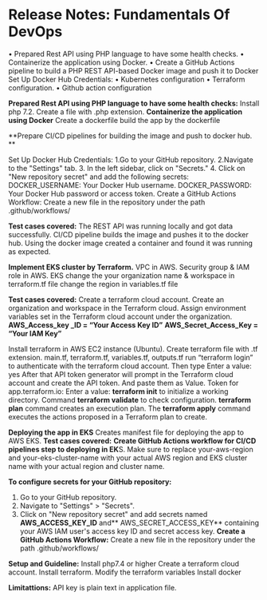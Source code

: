 # Release Notes: Fundamentals Of DevOps
•	Prepared Rest API using PHP language to have some health checks.
•	Containerize the application using Docker.
•	Create a GitHub Actions pipeline to build a PHP REST API-based Docker image and push it to Docker Set Up Docker Hub Credentials:
•	Kubernetes configuration
•	Terraform configuration.
•	Github action configuration

**Prepared Rest API using PHP language to have some health checks:**
Install php 7.2.
Create a file with .php extension.
**Containerize the application using Docker**
Create a dockerfile 
build the app by the dockerfile

**Prepare CI/CD pipelines for building the image and push to docker hub. **

Set Up Docker Hub Credentials:
1.Go to your GitHub repository.
2.Navigate to the "Settings" tab.
3. In the left sidebar, click on "Secrets."
4. Click on "New repository secret" and add the following secrets:
DOCKER_USERNAME: Your Docker Hub username.
DOCKER_PASSWORD: Your Docker Hub password or access token.
Create a GitHub Actions Workflow:
Create a new file in the repository under the path .github/workflows/

**Test cases covered:**
The REST API was running locally and got data successfully.
CI/CD pipeline builds the image and pushes it to the docker hub.
Using the docker image created a container and found it was running as expected.

**Implement EKS cluster by Terraform.**
VPC in AWS.
Security group & IAM role in AWS.
EKS
change the your organization name & workspace in terraform.tf file 
change the region in variables.tf file

**Test cases covered:**
Create a terraform cloud account.
Create an organization and workspace in the Terraform cloud.
Assign environment variables set in the Terraform cloud account under the organization.
**AWS_Access_key _ID = “Your Access Key ID”**
**AWS_Secret_Access_Key =  “Your IAM Key”**

Install terraform in AWS EC2 instance (Ubuntu).
Create terraform file with .tf extension.
main.tf, terraform.tf, variables.tf, outputs.tf
run “terraform login” to authenticate with the terraform cloud account. Then type 
Enter a value: yes
After that API token generator will prompt in the Terraform cloud account and create the API token. And paste them as Value.
Token for app.terraform.io:
  Enter a value:
**terraform init** to initialize a working directory.
Command **terraform validate** to check configuration.
**terraform plan** command creates an execution plan.
The **terraform apply** command executes the actions proposed in a Terraform plan to create.

**Deploying the app in EKS**
Creates manifest file for deploying the app to AWS EKS.
**Test cases covered:**
**Create GitHub Actions workflow for CI/CD pipelines step to deploying in EK**S.
Make sure to replace your-aws-region and your-eks-cluster-name with your actual AWS region and EKS cluster name with your actual region and cluster name.

**To configure secrets for your GitHub repository:**

1. Go to your GitHub repository.
2. Navigate to "Settings" > "Secrets".
3. Click on "New repository secret" and add secrets named **AWS_ACCESS_KEY_ID** and** AWS_SECRET_ACCESS_KEY** containing your AWS IAM user's access key ID and secret access key.
**Create a GitHub Actions Workflow:**
Create a new file in the repository under the path .github/workflows/

**Setup and Guideline:**
Install php7.4 or higher
Create a terraform cloud account.
Install terraform.
Modify the terraform variables 
Install docker 

**Limitattions:**
API key is plain text in application file.
